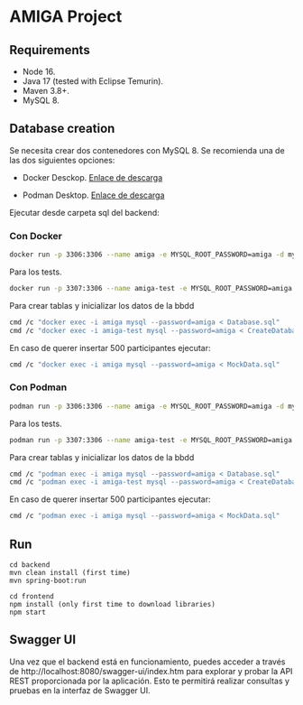# AMIGA Project 

## Requirements

- Node 16.
- Java 17 (tested with Eclipse Temurin).
- Maven 3.8+.
- MySQL 8.

## Database creation

Se necesita crear dos contenedores con MySQL 8. Se recomienda una de las dos siguientes opciones:

- Docker Desckop. [Enlace de descarga](https://www.docker.com/products/docker-desktop/)

- Podman Desktop. [Enlace de descarga](https://podman-desktop.io/docs/Installation)

Ejecutar desde carpeta sql del backend:
### Con Docker

```bash
docker run -p 3306:3306 --name amiga -e MYSQL_ROOT_PASSWORD=amiga -d mysql:8
```
Para los tests.

```bash
docker run -p 3307:3306 --name amiga-test -e MYSQL_ROOT_PASSWORD=amiga -d mysql:8
```

Para crear tablas y inicializar los datos de la bbdd
```bash
cmd /c "docker exec -i amiga mysql --password=amiga < Database.sql"
cmd /c "docker exec -i amiga-test mysql --password=amiga < CreateDatabaseTest.sql"
```

En caso de querer insertar 500 participantes ejecutar:
```bash
cmd /c "docker exec -i amiga mysql --password=amiga < MockData.sql"
```
### Con Podman

```bash
podman run -p 3306:3306 --name amiga -e MYSQL_ROOT_PASSWORD=amiga -d mysql:8
```
Para los tests.

```bash
podman run -p 3307:3306 --name amiga-test -e MYSQL_ROOT_PASSWORD=amiga -d mysql:8
```

Para crear tablas y inicializar los datos de la bbdd 
```bash
cmd /c "podman exec -i amiga mysql --password=amiga < Database.sql"
cmd /c "podman exec -i amiga-test mysql --password=amiga < CreateDatabaseTest.sql"
```
En caso de querer insertar 500 participantes ejecutar:
```bash
cmd /c "podman exec -i amiga mysql --password=amiga < MockData.sql"

```


## Run

```
cd backend
mvn clean install (first time)
mvn spring-boot:run

cd frontend
npm install (only first time to download libraries)
npm start
```
## Swagger UI
Una vez que el backend está en funcionamiento, puedes acceder a través de http://localhost:8080/swagger-ui/index.htm 
para explorar y probar la API REST proporcionada por la aplicación. Esto te permitirá realizar consultas 
y pruebas en la interfaz de Swagger UI.